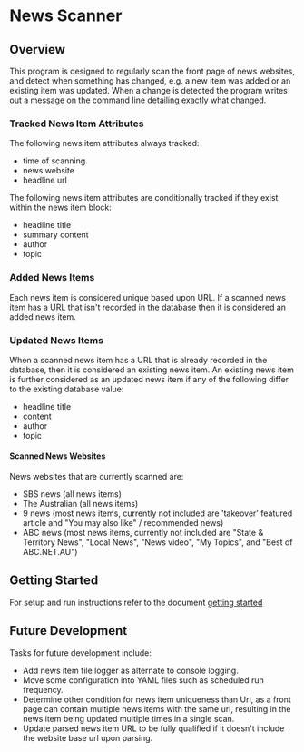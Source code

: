 # News Scanner

## Overview

This program is designed to regularly scan the front page of news websites, and detect when something has 
changed, e.g. a new item was added or an existing item was updated. When a change is detected the program writes out a 
message on the command line detailing exactly what changed.

### Tracked News Item Attributes

The following news item attributes always tracked:
  - time of scanning
  - news website
  - headline url

The following news item attributes are conditionally tracked if they exist within the news item block:
  - headline title
  - summary content
  - author
  - topic

### Added News Items

Each news item is considered unique based upon URL. 
If a scanned news item has a URL that isn't recorded in the database then it is considered an added news item.

### Updated News Items

When a scanned news item has a URL that is already recorded in the database, then it is considered an existing news item.
An existing news item is further considered as an updated news item if any of the following differ to the existing 
database value:
  - headline title
  - content
  - author
  - topic

#### Scanned News Websites

News websites that are currently scanned are:
  - SBS news (all news items)
  - The Australian (all news items)
  - 9 news (most news items, currently not included are 'takeover' featured article and "You may also like" / recommended news)
  - ABC news (most news items, currently not included are "State & Territory News", "Local News", "News video", 
  "My Topics", and "Best of ABC.NET.AU")

## Getting Started

For setup and run instructions refer to the document [getting started](./docs/getting_started.md)

## Future Development
Tasks for future development include:
  - Add news item file logger as alternate to console logging.
  - Move some configuration into YAML files such as scheduled run frequency.
  - Determine other condition for news item uniqueness than Url, as a front page can contain multiple news items with 
  the same url, resulting in the news item being updated multiple times in a single scan.
  - Update parsed news item URL to be fully qualified if it doesn't include the website base url upon parsing. 
